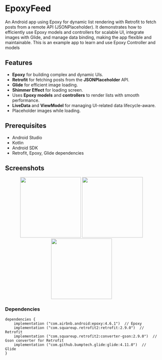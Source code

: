 # EpoxyFeed
An Android app using Epoxy for dynamic list rendering with Retrofit to fetch posts from a remote API (JSONPlaceholder). It demonstrates how to efficiently use Epoxy models and controllers for scalable UI, integrate images with Glide, and manage data binding, making the app flexible and maintainable.
This is an example app to learn and use Epoxy Controller and models 

## Features

- **Epoxy** for building complex and dynamic UIs.
- **Retrofit** for fetching posts from the **JSONPlaceholder** API.
- **Glide** for efficient image loading.
- **Shimmer Effect** for loading screen.
- Uses **Epoxy models** and **controllers** to render lists with smooth performance.
- **LiveData** and **ViewModel** for managing UI-related data lifecycle-aware.
- Placeholder images while loading.

## Prerequisites

- Android Studio
- Kotlin
- Android SDK
- Retrofit, Epoxy, Glide dependencies

## Screenshots 

<p align="center">
  <img src="https://github.com/user-attachments/assets/e7608530-26a7-4d63-ab86-0eadd5a4d487" width="200" />
  <img src="https://github.com/user-attachments/assets/6bc5f9c2-57ee-492f-a893-f685e96cced3" width="200" />
  <img src="https://github.com/user-attachments/assets/fe9dc9bc-526b-4b61-95a5-899cfa8bd972" width="200" />
</p>


### Dependencies 
```
dependencies {
    implementation ("com.airbnb.android:epoxy:4.6.1")  // Epoxy
    implementation ("com.squareup.retrofit2:retrofit:2.9.0")  // Retrofit
    implementation ("com.squareup.retrofit2:converter-gson:2.9.0")  // Gson converter for Retrofit
    implementation ("com.github.bumptech.glide:glide:4.11.0")  // Glide
}
```

